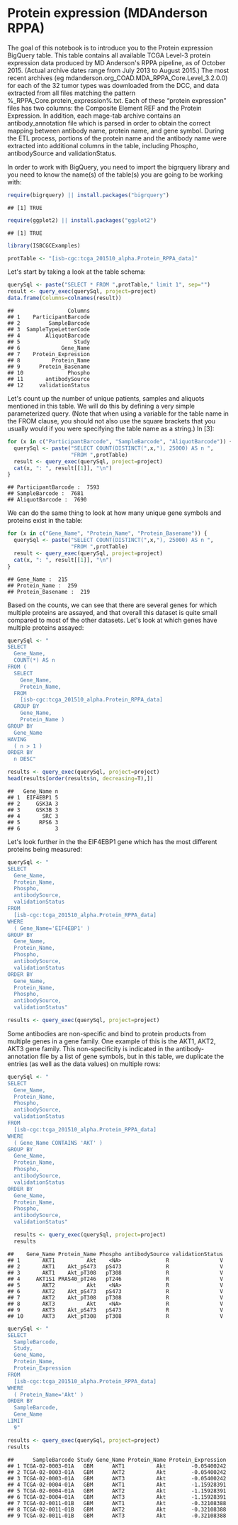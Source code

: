 # Protein expression (MDAnderson RPPA)

The goal of this notebook is to introduce you to the Protein expression BigQuery table.
This table contains all available TCGA Level-3 protein expression data produced by MD Anderson's RPPA pipeline, as of October 2015. (Actual archive dates range from July 2013 to August 2015.) The most recent archives (eg mdanderson.org_COAD.MDA_RPPA_Core.Level_3.2.0.0) for each of the 32 tumor types was downloaded from the DCC, and data extracted from all files matching the pattern %_RPPA_Core.protein_expression%.txt. Each of these “protein expression” files has two columns: the Composite Element REF and the Protein Expression. In addition, each mage-tab archive contains an antibody_annotation file which is parsed in order to obtain the correct mapping between antibody name, protein name, and gene symbol. During the ETL process, portions of the protein name and the antibody name were extracted into additional columns in the table, including Phospho, antibodySource and validationStatus.

In order to work with BigQuery, you need to import the bigrquery library and you need to know the name(s) of the table(s) you are going to be working with:



```r
require(bigrquery) || install.packages("bigrquery")
```

```
## [1] TRUE
```

```r
require(ggplot2) || install.packages("ggplot2")
```

```
## [1] TRUE
```

```r
library(ISBCGCExamples)

protTable <- "[isb-cgc:tcga_201510_alpha.Protein_RPPA_data]"
```

Let's start by taking a look at the table schema:


```r
querySql <- paste("SELECT * FROM ",protTable," limit 1", sep="")
result <- query_exec(querySql, project=project)
data.frame(Columns=colnames(result))
```

```
##                 Columns
## 1    ParticipantBarcode
## 2         SampleBarcode
## 3  SampleTypeLetterCode
## 4        AliquotBarcode
## 5                 Study
## 6             Gene_Name
## 7    Protein_Expression
## 8          Protein_Name
## 9      Protein_Basename
## 10              Phospho
## 11       antibodySource
## 12     validationStatus
```

Let's count up the number of unique patients, samples and aliquots mentioned in this table. We will do this by defining a very simple parameterized query. (Note that when using a variable for the table name in the FROM clause, you should not also use the square brackets that you usually would if you were specifying the table name as a string.)
In [3]:



```r
for (x in c("ParticipantBarcode", "SampleBarcode", "AliquotBarcode")) {
  querySql <- paste("SELECT COUNT(DISTINCT(",x,"), 25000) AS n ",
                    "FROM ",protTable)
  result <- query_exec(querySql, project=project)
  cat(x, ": ", result[[1]], "\n")
}
```

```
## ParticipantBarcode :  7593 
## SampleBarcode :  7681 
## AliquotBarcode :  7690
```

We can do the same thing to look at how many unique gene symbols and proteins exist in the table:


```r
for (x in c("Gene_Name", "Protein_Name", "Protein_Basename")) {
  querySql <- paste("SELECT COUNT(DISTINCT(",x,"), 25000) AS n ",
                    "FROM ",protTable)
  result <- query_exec(querySql, project=project)
  cat(x, ": ", result[[1]], "\n")
}
```

```
## Gene_Name :  215 
## Protein_Name :  259 
## Protein_Basename :  219
```

Based on the counts, we can see that there are several genes for which multiple proteins are assayed, and that overall this dataset is quite small compared to most of the other datasets. Let's look at which genes have multiple proteins assayed:


```r
querySql <- "
SELECT
  Gene_Name,
  COUNT(*) AS n
FROM (
  SELECT
    Gene_Name,
    Protein_Name,
  FROM
    [isb-cgc:tcga_201510_alpha.Protein_RPPA_data]
  GROUP BY
    Gene_Name,
    Protein_Name )
GROUP BY
  Gene_Name
HAVING
  ( n > 1 )
ORDER BY
  n DESC"

results <- query_exec(querySql, project=project)
head(results[order(results$n, decreasing=T),])
```

```
##   Gene_Name n
## 1  EIF4EBP1 5
## 2     GSK3A 3
## 3     GSK3B 3
## 4       SRC 3
## 5      RPS6 3
## 6           3
```

Let's look further in the the EIF4EBP1 gene which has the most different proteins being measured:


```r
querySql <- "
SELECT
  Gene_Name,
  Protein_Name,
  Phospho,
  antibodySource,
  validationStatus
FROM
  [isb-cgc:tcga_201510_alpha.Protein_RPPA_data]
WHERE
  ( Gene_Name='EIF4EBP1' )
GROUP BY
  Gene_Name,
  Protein_Name,
  Phospho,
  antibodySource,
  validationStatus
ORDER BY
  Gene_Name,
  Protein_Name,
  Phospho,
  antibodySource,
  validationStatus"

results <- query_exec(querySql, project=project)
```

Some antibodies are non-specific and bind to protein products from multiple genes in a gene family. One example of this is the AKT1, AKT2, AKT3 gene family. This non-specificity is indicated in the antibody-annotation file by a list of gene symbols, but in this table, we duplicate the entries (as well as the data values) on multiple rows:


```r
querySql <- "
SELECT
  Gene_Name,
  Protein_Name,
  Phospho,
  antibodySource,
  validationStatus
FROM
  [isb-cgc:tcga_201510_alpha.Protein_RPPA_data]
WHERE
  ( Gene_Name CONTAINS 'AKT' )
GROUP BY
  Gene_Name,
  Protein_Name,
  Phospho,
  antibodySource,
  validationStatus
ORDER BY
  Gene_Name,
  Protein_Name,
  Phospho,
  antibodySource,
  validationStatus"

  results <- query_exec(querySql, project=project)
  results
```

```
##    Gene_Name Protein_Name Phospho antibodySource validationStatus
## 1       AKT1          Akt    <NA>              R                V
## 2       AKT1    Akt_pS473   pS473              R                V
## 3       AKT1    Akt_pT308   pT308              R                V
## 4     AKT1S1 PRAS40_pT246   pT246              R                V
## 5       AKT2          Akt    <NA>              R                V
## 6       AKT2    Akt_pS473   pS473              R                V
## 7       AKT2    Akt_pT308   pT308              R                V
## 8       AKT3          Akt    <NA>              R                V
## 9       AKT3    Akt_pS473   pS473              R                V
## 10      AKT3    Akt_pT308   pT308              R                V
```


```r
querySql <- "
SELECT
  SampleBarcode,
  Study,
  Gene_Name,
  Protein_Name,
  Protein_Expression
FROM
  [isb-cgc:tcga_201510_alpha.Protein_RPPA_data]
WHERE
  ( Protein_Name='Akt' )
ORDER BY
  SampleBarcode,
  Gene_Name
LIMIT
  9"

results <- query_exec(querySql, project=project)
results
```

```
##      SampleBarcode Study Gene_Name Protein_Name Protein_Expression
## 1 TCGA-02-0003-01A   GBM      AKT1          Akt        -0.05400242
## 2 TCGA-02-0003-01A   GBM      AKT2          Akt        -0.05400242
## 3 TCGA-02-0003-01A   GBM      AKT3          Akt        -0.05400242
## 4 TCGA-02-0004-01A   GBM      AKT1          Akt        -1.15928391
## 5 TCGA-02-0004-01A   GBM      AKT2          Akt        -1.15928391
## 6 TCGA-02-0004-01A   GBM      AKT3          Akt        -1.15928391
## 7 TCGA-02-0011-01B   GBM      AKT1          Akt        -0.32108388
## 8 TCGA-02-0011-01B   GBM      AKT2          Akt        -0.32108388
## 9 TCGA-02-0011-01B   GBM      AKT3          Akt        -0.32108388
```
